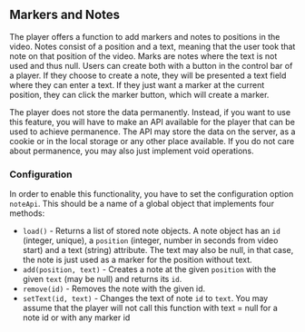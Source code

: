 ## Markers and Notes
The player offers a function to add markers and notes to positions in the video. Notes consist of a position and a text, meaning that the user took that note on that position of the video. Marks are notes where the text is not used and thus null. Users can create both with a button in the control bar of a player. If they choose to create a note, they will be presented a text field where they can enter a text. If they just want a marker at the current position, they can click the marker button, which will create a marker.

The player does not store the data permanently. Instead, if you want to use this feature, you will have to make an API available for the player that can be used to achieve permanence.  The API may store the data on the server, as a cookie or in the local storage or any other place available. If you do not care about permanence, you may also just implement void operations.

### Configuration
In order to enable this functionality, you have to set the configuration option `noteApi`. This should be a name of a global object that implements four methods:

- `load()` - Returns a list of stored note objects. A note object has an `id` (integer, unique), a `position` (integer, number in seconds from video start) and a text (string) attribute. The text may also be null, in that case, the note is just used as a marker for the position without text.
- `add(position, text)` - Creates a note at the given `position` with the given `text` (may be null) and returns its `id`.
- `remove(id)` - Removes the note with the given id.
- `setText(id, text)` - Changes the text of note `id` to `text`. You may assume that the player will not call this function with text = null for a note id or with any marker id
